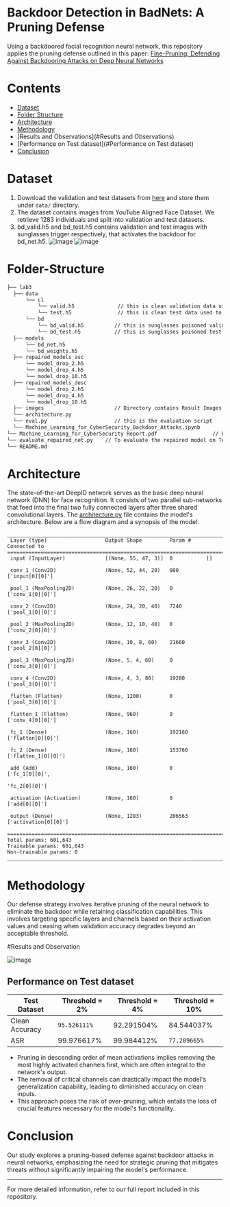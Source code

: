 # Backdoor Detection in BadNets: A Pruning Defense

Using a backdoored facial recognition neural network, this repository applies the pruning defense outlined in this paper:
[Fine-Pruning: Defending Against Backdooring Attacks on Deep Neural Networks](https://arxiv.org/abs/1805.12185)


# Contents
- [Dataset](#Dataset)
- [Folder Structure](#Folder-Structure)
- [Architecture](#Architecture)
- [Methodology](#Methodology)
- [Results and Observations](#Results and Observations)
- [Performance on Test dataset](#Performance on Test dataset)
- [Conclusion](#Conclusion)

# Dataset
   1. Download the validation and test datasets from [here](https://drive.google.com/drive/folders/1Rs68uH8Xqa4j6UxG53wzD0uyI8347dSq?usp=sharing) and store them under `data/` directory.
   2. The dataset contains images from YouTube Aligned Face Dataset. We retrieve 1283 individuals and split into validation and test datasets.
   3. bd_valid.h5 and bd_test.h5 contains validation and test images with sunglasses trigger respectively, that activates the backdoor for bd_net.h5. 
   ![image](images/clean1.png)
![image](images/poison1.png)


# Folder-Structure

```bash
├── lab3
  ├── data 
      └── cl
          └── valid.h5              // this is clean validation data used to design the defense
          └── test.h5               // this is clean test data used to evaluate the BadNet
      └── bd
          └── bd_valid.h5          // this is sunglasses poisoned validation data
          └── bd_test.h5           // this is sunglasses poisoned test data
  ├── models
      └── bd_net.h5
      └── bd_weights.h5
  ├── repaired_models_asc
      └── model_drop_2.h5
      └── model_drop_4.h5
      └── model_drop_10.h5
  ├── repaired_models_desc
      └── model_drop_2.h5
      └── model_drop_4.h5
      └── model_drop_10.h5
  ├── images                       // Directory contains Result Images
  └── architecture.py
  └── eval.py                      // this is the evaluation script
  └── Machine_Learning_for_CyberSecurity_Backdoor_Attacks.ipynb
└── Machine_Learning_for_CyberSecurity Report.pdf                  // Report
└── evaluate_repaired_net.py    // To evaluate the repaired model on Test set
└── README.md 
```
# Architecture
The state-of-the-art DeepID network serves as the basic deep neural network (DNN) for face recognition. It consists of two parallel sub-networks that feed into the final two fully connected layers after three shared convolutional layers. The [architecture.py](architecture.py) file contains the model's architecture. Below are a flow diagram and a synopsis of the model.
```
___________________________________________________________________________________
 Layer (type)                   Output Shape         Param #     Connected to                     
===================================================================================
 input (InputLayer)             [(None, 55, 47, 3)]  0           []                               
                                                                                                  
 conv_1 (Conv2D)                (None, 52, 44, 20)   980         ['input[0][0]']                  
                                                                                                  
 pool_1 (MaxPooling2D)          (None, 26, 22, 20)   0           ['conv_1[0][0]']                 
                                                                                                  
 conv_2 (Conv2D)                (None, 24, 20, 40)   7240        ['pool_1[0][0]']                 
                                                                                                  
 pool_2 (MaxPooling2D)          (None, 12, 10, 40)   0           ['conv_2[0][0]']                 
                                                                                                  
 conv_3 (Conv2D)                (None, 10, 8, 60)    21660       ['pool_2[0][0]']                 
                                                                                                  
 pool_3 (MaxPooling2D)          (None, 5, 4, 60)     0           ['conv_3[0][0]']                 
                                                                                                  
 conv_4 (Conv2D)                (None, 4, 3, 80)     19280       ['pool_3[0][0]']                 
                                                                                                  
 flatten (Flatten)              (None, 1200)         0           ['pool_3[0][0]']                 
                                                                                                  
 flatten_1 (Flatten)            (None, 960)          0           ['conv_4[0][0]']                 
                                                                                                  
 fc_1 (Dense)                   (None, 160)          192160      ['flatten[0][0]']                
                                                                                                  
 fc_2 (Dense)                   (None, 160)          153760      ['flatten_1[0][0]']              
                                                                                                  
 add (Add)                      (None, 160)          0           ['fc_1[0][0]',      
                                                                  'fc_2[0][0]']                   
                                                                                                  
 activation (Activation)        (None, 160)          0           ['add[0][0]']                    
                                                                                                  
 output (Dense)                 (None, 1283)         206563      ['activation[0][0]']             
                                                                                                  
======================================================================================
Total params: 601,643
Trainable params: 601,643
Non-trainable params: 0
______________________________________________________________________________________
```

# Methodology

Our defense strategy involves iterative pruning of the neural network to eliminate the backdoor while retaining classification capabilities. This involves targeting specific layers and channels based on their activation values and ceasing when validation accuracy degrades beyond an acceptable threshold.

#Results and Observation

![image](images/image2.png)
## Performance on Test dataset
| Test Dataset | Threshold = 2% | Threshold = 4% | Threshold = 10% |
|---|---|---|---|
| Clean Accuracy | `95.526111%` | 92.291504% | 84.544037% |
| ASR | 99.976617% | 99.984412% | `77.209665%` | 


- Pruning in descending order of mean activations implies removing the most highly activated channels first, which are often integral to the network's output.
- The removal of critical channels can drastically impact the model's generalization capability, leading to diminished accuracy on clean inputs.
- This approach poses the risk of over-pruning, which entails the loss of crucial features necessary for the model's functionality.

# Conclusion

Our study explores a pruning-based defense against backdoor attacks in neural networks, emphasizing the need for strategic pruning that mitigates threats without significantly impairing the model's performance.

---

For more detailed information, refer to our full report included in this repository.
